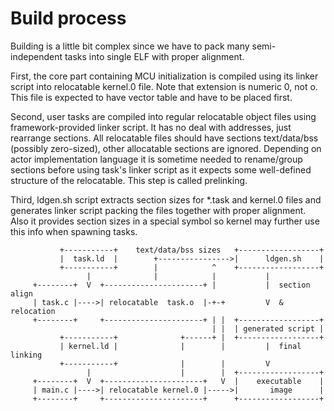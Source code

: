 Build process
=============

Building is a little bit complex since we have to pack many semi-independent
tasks into single ELF with proper alignment. 

First, the core part containing MCU initialization is compiled using its
linker script into relocatable kernel.0 file. Note that extension is 
numeric 0, not o. This file is expected to have vector table and have to be
placed first.

Second, user tasks are compiled into regular relocatable object files using
framework-provided linker script. It has no deal with addresses, just
rearrange sections.
All relocatable files should have sections text/data/bss (possibly zero-sized),
other allocatable sections are ignored.
Depending on actor implementation language it is sometime needed to rename/group
sections before using task's linker script as it expects some well-defined
structure of the relocatable. This step is called prelinking.

Third, ldgen.sh script extracts section sizes for *.task and kernel.0 files and
generates linker script packing the files together with proper alignment.
Also it provides section sizes in a special symbol so kernel may
further use this info when spawning tasks.


               +-----------+    text/data/bss sizes   +------------------+
               |  task.ld  |        +---------------->|      ldgen.sh    |
               +-----------+        |            ^    +------------------+
                     |              |            |           |
         +--------+  V  +----------------------+ |           |  section align
         | task.c |---->| relocatable  task.o  |-+-+         V  & relocation
         +--------+     +----------------------+ | |  +------------------+
                                                 | |  | generated script |
               +-----------+              +------+ |  +------------------+        
               | kernel.ld |              |        |         |  final linking
               +-----------+              |        |         V
                     |                    |        |  +------------------+
         +--------+  V  +----------------------+   V  |    executable    |
         | main.c |---->| relocatable kernel.0 |----->|       image      |
         +--------+     +----------------------+      +------------------+


